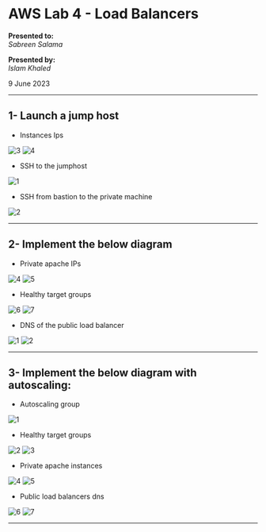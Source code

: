 # AWS Lab 4 - Load Balancers

**Presented to:**    
_Sabreen Salama_    

**Presented by:**   
_Islam Khaled_    

9 June 2023

-----------------------------------------
## 1- Launch a jump host

- Instances Ips

![3](https://github.com/eslamkhaled560/Sprints-Tasks/assets/54172897/f2c1b586-71a7-4ad6-953d-275b3f6dde88)
![4](https://github.com/eslamkhaled560/Sprints-Tasks/assets/54172897/18b951ff-21f4-4d0d-8a07-eab0aa721887)

- SSH to the jumphost

![1](https://github.com/eslamkhaled560/Sprints-Tasks/assets/54172897/0abf6f2b-4107-40a6-ad64-f46269fca842)

- SSH from bastion to the private machine

![2](https://github.com/eslamkhaled560/Sprints-Tasks/assets/54172897/91c6c423-ca6f-4e5a-9aba-2f3480b8fe1f)

-----------------------------------------
## 2- Implement the below diagram

- Private apache IPs

![4](https://github.com/eslamkhaled560/Sprints-Tasks/assets/54172897/777ddf22-528b-4784-9ee0-a61e80faab57)
![5](https://github.com/eslamkhaled560/Sprints-Tasks/assets/54172897/66b595ac-d870-4668-afee-bd316096dbf1)

- Healthy target groups

![6](https://github.com/eslamkhaled560/Sprints-Tasks/assets/54172897/d7fd5039-3727-4d92-9e7b-69db3e3a2f91)
![7](https://github.com/eslamkhaled560/Sprints-Tasks/assets/54172897/03da3d68-14be-4ef3-9683-8b4a764d0f24)

- DNS of the public load balancer 

![1](https://github.com/eslamkhaled560/Sprints-Tasks/assets/54172897/12c0f942-7ede-45d8-921c-c037eba27d19)
![2](https://github.com/eslamkhaled560/Sprints-Tasks/assets/54172897/c0154802-3266-482d-8e6d-ff32b46c0303)

-----------------------------------------
## 3- Implement the below diagram with autoscaling:

- Autoscaling group

![1](https://github.com/eslamkhaled560/Sprints-Tasks/assets/54172897/9fedd831-2ca0-4a58-befe-2ad1f8b95216)

- Healthy target groups

![2](https://github.com/eslamkhaled560/Sprints-Tasks/assets/54172897/61d65e37-7cf0-4852-b366-9e63b8a28ab8)
![3](https://github.com/eslamkhaled560/Sprints-Tasks/assets/54172897/e739866f-ee52-47bf-ad33-c9b5048d4af6)

- Private apache instances

![4](https://github.com/eslamkhaled560/Sprints-Tasks/assets/54172897/47dd5d09-db3b-4134-a3cf-e639b66c0a3f)
![5](https://github.com/eslamkhaled560/Sprints-Tasks/assets/54172897/8580ba57-2ec9-4347-b554-6b29d5207ea6)

- Public load balancers dns

![6](https://github.com/eslamkhaled560/Sprints-Tasks/assets/54172897/73a49b6d-4a7a-4ddb-85f5-d8bc095ff310)
![7](https://github.com/eslamkhaled560/Sprints-Tasks/assets/54172897/3c84f7fa-d93f-46cd-8e41-765df8a78bdb)

-----------------------------------------
